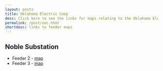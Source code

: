 ```yaml
---
layout: posts
title: Oklahoma Electric Coop
desc: Click here to see the links for maps relating to the Oklahoma Electic Coop.  This is organized by substation/feeders. 
permalink: /post/oec.html
shortdesc: links to feeder maps
---
```


Noble Substation
----------------------
* Feeder 2 - [map](/coop/oec/snob_f2.html)
* Feeder 3 - [map](/coop/oec/snob_f3.html)

